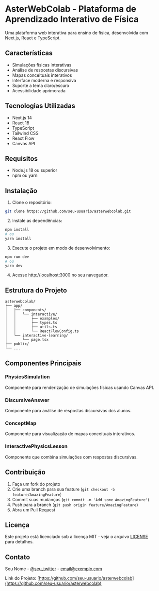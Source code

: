 # AsterWebColab - Plataforma de Aprendizado Interativo de Física

Uma plataforma web interativa para ensino de física, desenvolvida com Next.js, React e TypeScript.

## Características

- Simulações físicas interativas
- Análise de respostas discursivas
- Mapas conceituais interativos
- Interface moderna e responsiva
- Suporte a tema claro/escuro
- Acessibilidade aprimorada

## Tecnologias Utilizadas

- Next.js 14
- React 18
- TypeScript
- Tailwind CSS
- React Flow
- Canvas API

## Requisitos

- Node.js 18 ou superior
- npm ou yarn

## Instalação

1. Clone o repositório:
```bash
git clone https://github.com/seu-usuario/asterwebcolab.git
```

2. Instale as dependências:
```bash
npm install
# ou
yarn install
```

3. Execute o projeto em modo de desenvolvimento:
```bash
npm run dev
# ou
yarn dev
```

4. Acesse [http://localhost:3000](http://localhost:3000) no seu navegador.

## Estrutura do Projeto

```
asterwebcolab/
├── app/
│   ├── components/
│   │   └── interactive/
│   │       ├── examples/
│   │       ├── types.ts
│   │       ├── utils.ts
│   │       └── ReactFlowConfig.ts
│   └── interactive-learning/
│       └── page.tsx
├── public/
└── ...
```

## Componentes Principais

### PhysicsSimulation
Componente para renderização de simulações físicas usando Canvas API.

### DiscursiveAnswer
Componente para análise de respostas discursivas dos alunos.

### ConceptMap
Componente para visualização de mapas conceituais interativos.

### InteractivePhysicsLesson
Componente que combina simulações com respostas discursivas.

## Contribuição

1. Faça um fork do projeto
2. Crie uma branch para sua feature (`git checkout -b feature/AmazingFeature`)
3. Commit suas mudanças (`git commit -m 'Add some AmazingFeature'`)
4. Push para a branch (`git push origin feature/AmazingFeature`)
5. Abra um Pull Request

## Licença

Este projeto está licenciado sob a licença MIT - veja o arquivo [LICENSE](LICENSE) para detalhes.

## Contato

Seu Nome - [@seu_twitter](https://twitter.com/seu_twitter) - email@exemplo.com

Link do Projeto: [https://github.com/seu-usuario/asterwebcolab](https://github.com/seu-usuario/asterwebcolab)
